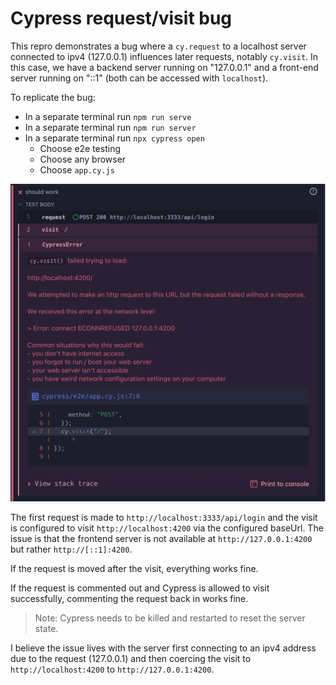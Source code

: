 # Cypress request/visit bug

This repro demonstrates a bug where a `cy.request` to a localhost server connected to ipv4 (127.0.0.1) influences later requests, notably `cy.visit`. In this case, we have a backend server running on "127.0.0.1" and a front-end server running on "::1" (both can be accessed with `localhost`).

To replicate the bug:

- In a separate terminal run `npm run serve`
- In a separate terminal run `npm run server`
- In a separate terminal run `npx cypress open`
  - Choose e2e testing
  - Choose any browser
  - Choose `app.cy.js`

![error](./error.png)

The first request is made to `http://localhost:3333/api/login` and the visit is configured to visit `http://localhost:4200` via the configured baseUrl. The issue is that the frontend server is not available at `http://127.0.0.1:4200` but rather `http://[::1]:4200`.

If the request is moved after the visit, everything works fine.

If the request is commented out and Cypress is allowed to visit successfully, commenting the request back in works fine.

> Note: Cypress needs to be killed and restarted to reset the server state.

I believe the issue lives with the server first connecting to an ipv4 address due to the request (127.0.0.1) and then coercing the visit to `http://localhost:4200` to `http://127.0.0.1:4200`. 